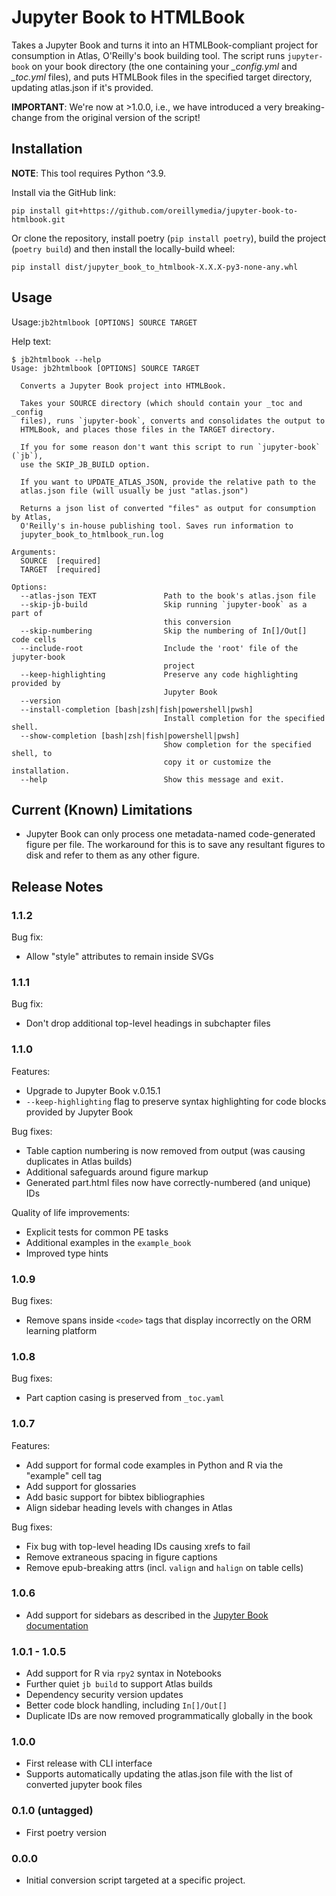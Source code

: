 # Jupyter Book to HTMLBook

Takes a Jupyter Book and turns it into an HTMLBook-compliant project for consumption in Atlas, O'Reilly's book building tool. The script runs `jupyter-book` on your book directory (the one containing your *_config.yml* and *_toc.yml* files), and puts HTMLBook files in the specified target directory, updating atlas.json if it's provided.

**IMPORTANT**: We're now at >1.0.0, i.e., we have introduced a very breaking-change from the original version of the script! 

## Installation

**NOTE**: This tool requires Python ^3.9.

Install via the GitHub link:

```
pip install git+https://github.com/oreillymedia/jupyter-book-to-htmlbook.git
```

Or clone the repository, install poetry (`pip install poetry`), build the project (`poetry build`) and then install the locally-build wheel:

```
pip install dist/jupyter_book_to_htmlbook-X.X.X-py3-none-any.whl
```

## Usage

Usage:`jb2htmlbook [OPTIONS] SOURCE TARGET`

Help text: 

```
$ jb2htmlbook --help
Usage: jb2htmlbook [OPTIONS] SOURCE TARGET

  Converts a Jupyter Book project into HTMLBook.

  Takes your SOURCE directory (which should contain your _toc and _config
  files), runs `jupyter-book`, converts and consolidates the output to
  HTMLBook, and places those files in the TARGET directory.

  If you for some reason don't want this script to run `jupyter-book` (`jb`),
  use the SKIP_JB_BUILD option.

  If you want to UPDATE_ATLAS_JSON, provide the relative path to the
  atlas.json file (will usually be just "atlas.json")

  Returns a json list of converted "files" as output for consumption by Atlas,
  O'Reilly's in-house publishing tool. Saves run information to
  jupyter_book_to_htmlbook_run.log

Arguments:
  SOURCE  [required]
  TARGET  [required]

Options:
  --atlas-json TEXT               Path to the book's atlas.json file
  --skip-jb-build                 Skip running `jupyter-book` as a part of
                                  this conversion
  --skip-numbering                Skip the numbering of In[]/Out[] code cells
  --include-root                  Include the 'root' file of the jupyter-book
                                  project
  --keep-highlighting             Preserve any code highlighting provided by
                                  Jupyter Book
  --version
  --install-completion [bash|zsh|fish|powershell|pwsh]
                                  Install completion for the specified shell.
  --show-completion [bash|zsh|fish|powershell|pwsh]
                                  Show completion for the specified shell, to
                                  copy it or customize the installation.
  --help                          Show this message and exit.
```

## Current (Known) Limitations

* Jupyter Book can only process one metadata-named code-generated figure per file. The workaround for this is to save any resultant figures to disk and refer to them as any other figure.

## Release Notes

### 1.1.2

Bug fix:
- Allow "style" attributes to remain inside SVGs

### 1.1.1

Bug fix:
- Don't drop additional top-level headings in subchapter files

### 1.1.0

Features:
- Upgrade to Jupyter Book v.0.15.1
- `--keep-highlighting` flag to preserve syntax highlighting for code blocks provided by Jupyter Book

Bug fixes:
- Table caption numbering is now removed from output (was causing duplicates in Atlas builds)
- Additional safeguards around figure markup
- Generated part.html files now have correctly-numbered (and unique) IDs

Quality of life improvements:
- Explicit tests for common PE tasks
- Additional examples in the `example_book`
- Improved type hints


### 1.0.9

Bug fixes:
- Remove spans inside `<code>` tags that display incorrectly on the ORM learning platform

### 1.0.8

Bug fixes:
- Part caption casing is preserved from `_toc.yaml`

### 1.0.7

Features:
- Add support for formal code examples in Python and R via the "example" cell tag
- Add support for glossaries
- Add basic support for bibtex bibliographies
- Align sidebar heading levels with changes in Atlas

Bug fixes:
- Fix bug with top-level heading IDs causing xrefs to fail
- Remove extraneous spacing in figure captions
- Remove epub-breaking attrs (incl. `valign` and `halign` on table cells)

### 1.0.6
- Add support for sidebars as described in the [Jupyter Book documentation](https://jupyterbook.org/en/stable/content/layout.html#sidebars-within-content)

### 1.0.1 - 1.0.5
- Add support for R via `rpy2` syntax in Notebooks
- Further quiet `jb build` to support Atlas builds
- Dependency security version updates
- Better code block handling, including `In[]/Out[]`
- Duplicate IDs are now removed programmatically globally in the book

### 1.0.0
- First release with CLI interface
- Supports automatically updating the atlas.json file with the list of converted jupyter book files

### 0.1.0 (untagged)
- First poetry version

### 0.0.0
- Initial conversion script targeted at a specific project.

